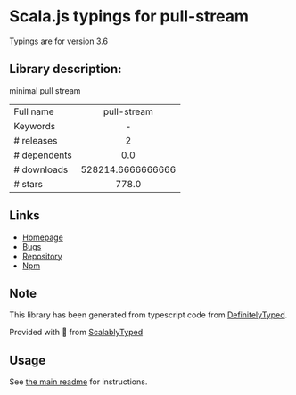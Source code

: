 
# Scala.js typings for pull-stream

Typings are for version 3.6

## Library description:
minimal pull stream

|                    |                 |
| ------------------ | :-------------: |
| Full name          | pull-stream |
| Keywords           | - |
| # releases         | 2 |
| # dependents       | 0.0 |
| # downloads        | 528214.6666666666 |
| # stars            | 778.0 |

## Links
- [Homepage](https://pull-stream.github.io)
- [Bugs](https://github.com/pull-stream/pull-stream/issues)
- [Repository](https://github.com/pull-stream/pull-stream)
- [Npm](https://www.npmjs.com/package/pull-stream)
    


## Note
This library has been generated from typescript code from [DefinitelyTyped](https://definitelytyped.org).

Provided with :purple_heart: from [ScalablyTyped](https://github.com/oyvindberg/ScalablyTyped)

## Usage
See [the main readme](../../readme.md) for instructions.


